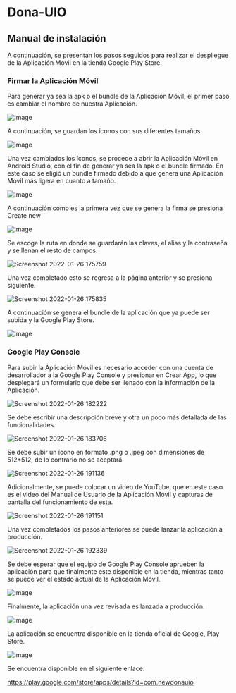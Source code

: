 # Dona-UIO

## Manual de instalación

A continuación, se presentan los pasos seguidos para realizar el despliegue de la Aplicación Móvil en la tienda Google Play Store.

### Firmar la Aplicación Móvil

Para generar ya sea la apk o el bundle de la Aplicación Móvil, el primer paso es cambiar el nombre de nuestra Aplicación.

![image](https://user-images.githubusercontent.com/58042439/151454268-d59deb9e-7ad0-4d43-9b04-e4b89d71927c.png)

A continuación, se guardan los íconos con sus diferentes tamaños.

![image](https://user-images.githubusercontent.com/58042439/151454407-507e58e5-39f1-4c17-b59a-ae5eb1570a92.png)

Una vez cambiados los íconos, se procede a abrir la Aplicación Móvil en Android Studio, con el fin de generar ya sea la apk o el bundle firmado.
En este caso se eligió un bundle firmado debido a que genera una Aplicación Móvil más ligera en cuanto a tamaño.

![image](https://user-images.githubusercontent.com/58042439/151454756-60ebb4d3-85cf-4644-b80b-c0e8573acf81.png)

A continuación como es la primera vez que se genera la firma se presiona Create new

![image](https://user-images.githubusercontent.com/58042439/151455232-2e877403-a86e-4bbc-a2c7-5e673415db4a.png)

Se escoge la ruta en donde se guardarán las claves, el alias y la contraseña y se llenan el resto de campos.

![Screenshot 2022-01-26 175759](https://user-images.githubusercontent.com/58042439/151455371-99fa1ce0-1f67-4eb9-a0f6-e05552abe197.png)

Una vez completado esto se regresa a la página anterior y se presiona siguiente.

![Screenshot 2022-01-26 175835](https://user-images.githubusercontent.com/58042439/151455498-0b9ee5a5-ab7b-4c17-84c1-5d877ee5e7ab.png)

A continuación se genera el bundle de la aplicación que ya puede ser subida y la Google Play Store.

![image](https://user-images.githubusercontent.com/58042439/151455711-0825b591-51cc-46ad-aa9b-ba18acd321ab.png)

### Google Play Console

Para subir la Aplicación Móvil es necesario acceder con una cuenta de desarrollador a la Google Play Console y presionar en Crear App, lo que desplegará un formulario que debe ser llenado con la información de la Aplicación.

![Screenshot 2022-01-26 182222](https://user-images.githubusercontent.com/58042439/151455952-10e7a77a-dbeb-4c7b-8adf-886d888f4848.png)

Se debe escribir una descripción breve y otra un poco más detallada de las funcionalidades.

![Screenshot 2022-01-26 183706](https://user-images.githubusercontent.com/58042439/151456064-dcf85a7b-7e27-43c5-b689-6d2f5b65c671.png)

Se debe subir un ícono en formato .png o .jpeg con dimensiones de 512*512, de lo contrario no se aceptará.

![Screenshot 2022-01-26 191136](https://user-images.githubusercontent.com/58042439/151456159-cbc87700-9be8-4699-a8cd-1ed722f52949.png)

Adicionalmente, se puede colocar un video de YouTube, que en este caso es el video del Manual de Usuario de la Aplicación Móvil y capturas de pantalla del funcionamiento de esta.

![Screenshot 2022-01-26 191151](https://user-images.githubusercontent.com/58042439/151456258-98aaebe2-5f97-400a-b3ec-28d68004ff83.png)

Una vez completados los pasos anteriores se puede lanzar la aplicación a producción.

![Screenshot 2022-01-26 192339](https://user-images.githubusercontent.com/58042439/151456382-032f9e9c-9527-4e76-9879-918063f85746.png)

Se debe esperar que el equipo de Google Play Console aprueben la aplicación para que finalmente este disponible en la tienda, mientras tanto se puede ver el estado actual de la Aplicación Móvil.

![image](https://user-images.githubusercontent.com/58042439/151456537-b8754a29-ffc9-48ed-89a1-05e624566140.png)

Finalmente, la aplicación una vez revisada es lanzada a producción.

![image](https://user-images.githubusercontent.com/58042439/152364031-a69f64c2-6c37-4b74-902f-033e57b9b938.png)

La aplicación se encuentra disponible en la tienda oficial de Google, Play Store.

![image](https://user-images.githubusercontent.com/58042439/152364238-94226945-2f51-4704-ae9a-baca9bfe54f6.png)

Se encuentra disponible en el siguiente enlace:

https://play.google.com/store/apps/details?id=com.newdonauio
